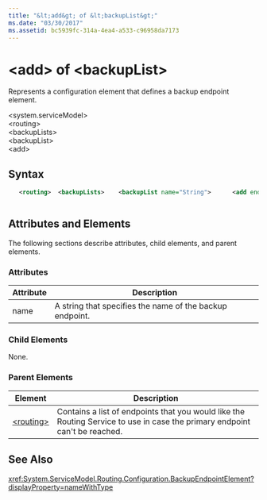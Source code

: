 ```yaml
---
title: "&lt;add&gt; of &lt;backupList&gt;"
ms.date: "03/30/2017"
ms.assetid: bc5939fc-314a-4ea4-a533-c96958da7173
---
```

# &lt;add&gt; of &lt;backupList&gt;
Represents a configuration element that defines a backup endpoint element.  
  
 \<system.serviceModel>  
\<routing>  
\<backupLists>  
\<backupList>  
\<add>  
  
## Syntax  
  
```xml  
   <routing>  <backupLists>    <backupList name="String">      <add endpointName="String" />    </backupList>    </backupLists></routing>  
```  
  
```csharp  
```  
  
## Attributes and Elements  
 The following sections describe attributes, child elements, and parent elements.  
  
### Attributes  
  
|Attribute|Description|  
|---------------|-----------------|  
|name|A string that specifies the name of the backup endpoint.|  
  
### Child Elements  
 None.  
  
### Parent Elements  
  
|Element|Description|  
|-------------|-----------------|  
|[\<routing>](../../../../../docs/framework/configure-apps/file-schema/wcf/routing.md)|Contains a list of endpoints that you would like the Routing Service to use in case the primary endpoint can't be reached.|  
  
## See Also  
 <xref:System.ServiceModel.Routing.Configuration.BackupEndpointElement?displayProperty=nameWithType> 
